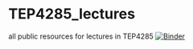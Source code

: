 # TEP4285_lectures
all public resources for lectures in TEP4285
[![Binder](https://mybinder.org/badge_logo.svg)](https://mybinder.org/v2/gh/nilsdi/TEP4285_lectures.git/main)
